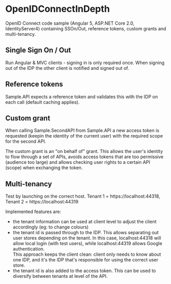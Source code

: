 # OpenIDConnectInDepth
OpenID Connect code sample (Angular 5, ASP.NET Core 2.0, IdentityServer4) containing SSOn/Out, reference tokens, custom grants and multi-tenancy.  

## Single Sign On / Out 
Run Angular & MVC clients - signing in is only required once.   When signing out of the IDP the other client is notified and signed out of.

## Reference tokens
Sample.API expects a reference token and validates this with the IDP on each call (default caching applies).

## Custom grant
When calling Sample.SecondAPI from Sample.API a new access token is requested (keepin the identity of the current user) with the required scope for the second API.  

The custom grant is an "on behalf of" grant.  This allows the user's identity to flow through a set of APIs, avoids access tokens that are too permissive (audience too large) and allows checking user rights to a certain API (scope) when exchanging the token.

## Multi-tenancy
Test by launching on the correct host.  Tenant 1 = https://localhost:44318, Tenant 2 = https://localhost:44319

Implemented features are:
- the tenant information can be used at client level to adjust the client accordingly (eg: to change colours)
- the tenant id is passed through to the IDP.  This allows separating out user stores depending on the tenant.  In this case, localhost:44318 will allow local login (with test users), while localhost:44319 allows Google authentication.  
This approach keeps the client clean: client only needs to know about one IDP, and it's the IDP that's responsible for using the correct user store.
- the tenant id is also added to the access token.  This can be used to diversify between tenants at level of the API.
